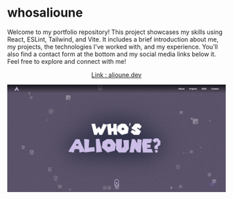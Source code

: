 # whosalioune
Welcome to my portfolio repository! This project showcases my skills using React, ESLint, Tailwind, and Vite. It includes a brief introduction about me, my projects, the technologies I've worked with, and my experience. You'll also find a contact form at the bottom and my social media links below it. Feel free to explore and connect with me!

<p align="center" >
<a href="https://whosbl33h.netlify.app/">Link : alioune.dev</a> 
</p>
<img src='/src/assets/readme/screen.png' alt=''></img>
